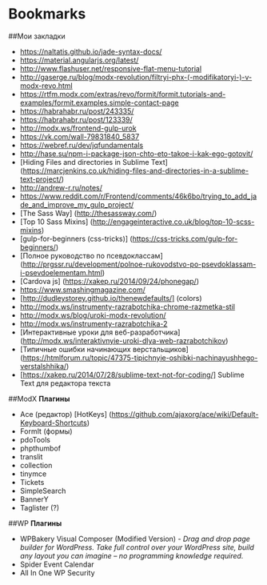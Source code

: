 # Bookmarks

##Мои закладки

* https://naltatis.github.io/jade-syntax-docs/
* https://material.angularjs.org/latest/
* http://www.flashuser.net/responsive-flat-menu-tutorial
* http://gaserge.ru/blog/modx-revolution/filtryi-phx-(-modifikatoryi-)-v-modx-revo.html
* https://rtfm.modx.com/extras/revo/formit/formit.tutorials-and-examples/formit.examples.simple-contact-page
* https://habrahabr.ru/post/243335/
* https://habrahabr.ru/post/123339/
* http://modx.ws/frontend-gulp-urok
* https://vk.com/wall-79831840_5837
* https://webref.ru/dev/jqfundamentals
* http://hase.su/npm-i-package-json-chto-eto-takoe-i-kak-ego-gotovit/
* [Hiding Files and directories in Sublime Text] (https://marcjenkins.co.uk/hiding-files-and-directories-in-a-sublime-text-project/)
* http://andrew-r.ru/notes/
* https://www.reddit.com/r/Frontend/comments/46k6bo/trying_to_add_jade_and_improve_my_gulp_project/
* [The Sass Way] (http://thesassway.com/)
* [Top 10 Sass Mixins] (http://engageinteractive.co.uk/blog/top-10-scss-mixins)
* [gulp-for-beginners (css-tricks)] (https://css-tricks.com/gulp-for-beginners/)
* [Полное руководство по псевдоклассам] (http://prgssr.ru/development/polnoe-rukovodstvo-po-psevdoklassam-i-psevdoelementam.html)
* [Cardova js] (https://xakep.ru/2014/09/24/phonegap/)
* https://www.smashingmagazine.com/
* [http://dudleystorey.github.io/thenewdefaults/] (colors)
* http://modx.ws/instrumenty-razrabotchika-chrome-razmetka-stil
* http://modx.ws/blog/uroki-modx-revolution/
* http://modx.ws/instrumenty-razrabotchika-2
* [Интерактивные уроки для веб-разработчика] (http://modx.ws/interaktivnyie-uroki-dlya-web-razrabotchikov)
* [Типичные ошибки начинающих верстальщиков] (https://htmlforum.ru/topic/47375-tipichnyie-oshibki-nachinayushhego-verstalshhika/)
* [https://xakep.ru/2014/07/28/sublime-text-not-for-coding/] Sublime Text для редактора текста


##ModX
**Плагины**
* Ace (редактор) [HotKeys] (https://github.com/ajaxorg/ace/wiki/Default-Keyboard-Shortcuts)
* FormIt (формы)
* pdoTools
* phpthumbof
* translit
* collection
* tinymce
* Tickets
* SimpleSearch
* BannerY
* Taglister (?)


##WP
**Плагины**
* WPBakery Visual Composer (Modified Version) - <em>Drag and drop page builder for WordPress. Take full control over your WordPress site, build any layout you can imagine – no programming knowledge required.</em>
* Spider Event Calendar
* All In One WP Security


